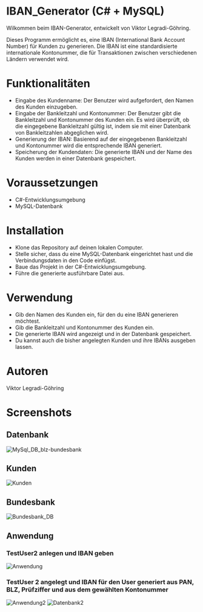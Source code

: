 # IBAN_Generator (C# + MySQL)

Wilkommen beim IBAN-Generator, entwickelt von Viktor Legradi-Göhring.

Dieses Programm ermöglicht es, eine IBAN (International Bank Account Number) für Kunden zu generieren. Die IBAN ist eine standardisierte internationale Kontonummer, die für Transaktionen zwischen verschiedenen Ländern verwendet wird.

# Funktionalitäten
- Eingabe des Kundenname: Der Benutzer wird aufgefordert, den Namen des Kunden einzugeben.
- Eingabe der Bankleitzahl und Kontonummer: Der Benutzer gibt die Bankleitzahl und Kontonummer des Kunden ein. Es wird überprüft, ob die eingegebene Bankleitzahl gültig ist, indem sie mit einer Datenbank von Bankleitzahlen abgeglichen wird.
- Generierung der IBAN: Basierend auf der eingegebenen Bankleitzahl und Kontonummer wird die entsprechende IBAN generiert.
- Speicherung der Kundendaten: Die generierte IBAN und der Name des Kunden werden in einer Datenbank gespeichert.

# Voraussetzungen
- C#-Entwicklungsumgebung
- MySQL-Datenbank

# Installation
- Klone das Repository auf deinen lokalen Computer.
- Stelle sicher, dass du eine MySQL-Datenbank eingerichtet hast und die Verbindungsdaten in den Code einfügst.
- Baue das Projekt in der C#-Entwicklungsumgebung.
- Führe die generierte ausführbare Datei aus.

# Verwendung
- Gib den Namen des Kunden ein, für den du eine IBAN generieren möchtest.
- Gib die Bankleitzahl und Kontonummer des Kunden ein.
- Die generierte IBAN wird angezeigt und in der Datenbank gespeichert.
- Du kannst auch die bisher angelegten Kunden und ihre IBANs ausgeben lassen.

# Autoren
Viktor Legradi-Göhring

# Screenshots
## Datenbank
![MySql_DB_blz-bundesbank](https://github.com/viktor900221/IBAN_Generator/assets/79362660/90da0dc5-6c66-4b13-9d3f-8abdcdce5799)
## Kunden
![Kunden](https://github.com/viktor900221/IBAN_Generator/assets/79362660/9536e266-f352-4ef6-984f-3f5702420dd3)
## Bundesbank
![Bundesbank_DB](https://github.com/viktor900221/IBAN_Generator/assets/79362660/1be82120-bceb-4d68-a8c3-cd92d4271091)
## Anwendung 
### TestUser2 anlegen und IBAN geben
![Anwendung](https://github.com/viktor900221/IBAN_Generator/assets/79362660/7d8ab9ff-894d-4612-887a-b20098fdee10)
### TestUser 2 angelegt und IBAN für den User generiert aus PAN, BLZ, Prüfziffer und aus dem gewählten Kontonummer
![Anwendung2](https://github.com/viktor900221/IBAN_Generator/assets/79362660/c30f6627-d8b7-4ec7-9904-c08a1adfeb85)
![Datenbank2](https://github.com/viktor900221/IBAN_Generator/assets/79362660/0b0bd529-3474-492d-8ee8-0265194c9e9c)

